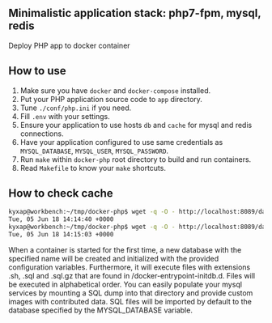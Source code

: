 ## Minimalistic application stack: php7-fpm, mysql, redis
Deploy PHP app to docker container

## How to use

1. Make sure you have `docker` and `docker-compose` installed.
2. Put your PHP application source code to `app` directory.
3. Tune `./conf/php.ini` if you need.
4. Fill `.env` with your settings.
5. Ensure your application to use hosts `db` and `cache` for mysql and redis connections.
6. Have your application configured to use same credentials as `MYSQL_DATABASE`, `MYSQL_USER`, `MYSQL_PASSWORD`.
7. Run ```make``` within `docker-php` root directory to build and run containers.
8. Read `Makefile` to know your `make` shortcuts.

## How to check cache

```bash
kyxap@workbench:~/tmp/docker-php$ wget -q -O - http://localhost:8089/date.php
Tue, 05 Jun 18 14:14:40 +0000
kyxap@workbench:~/tmp/docker-php$ wget -q -O - http://localhost:8089/date.php --header="X-Update: 1"
Tue, 05 Jun 18 14:15:03 +0000
```

When a container is started for the first time, a new database with the specified name will be created and initialized with the provided configuration variables. Furthermore, it will execute files with extensions .sh, .sql and .sql.gz that are found in /docker-entrypoint-initdb.d. Files will be executed in alphabetical order. You can easily populate your mysql services by mounting a SQL dump into that directory and provide custom images with contributed data. SQL files will be imported by default to the database specified by the MYSQL_DATABASE variable.
